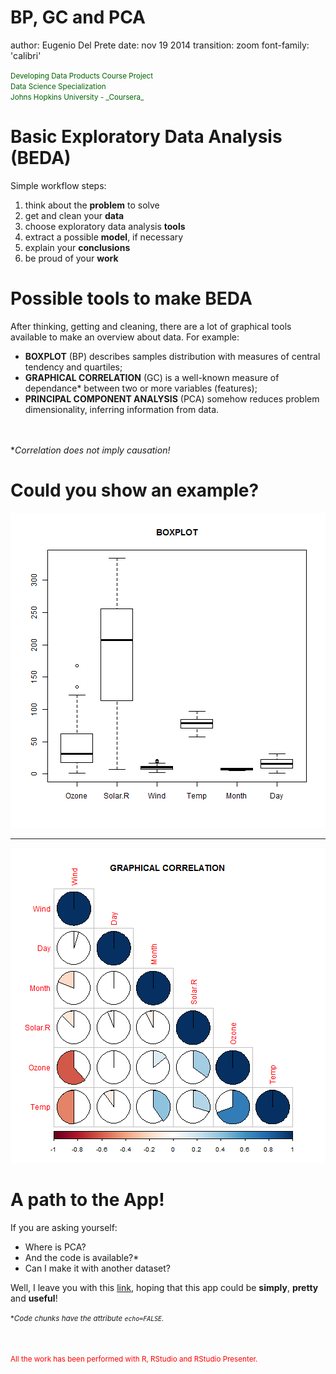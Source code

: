 BP, GC and PCA
===
author: Eugenio Del Prete
date: nov 19 2014
transition: zoom
font-family: 'calibri'

<font color='darkgreen'>
<small>
Developing Data Products Course Project
<br>
Data Science Specialization
<br>
Johns Hopkins University - _Coursera_
</small>
</font>


Basic Exploratory Data Analysis (BEDA)
===

Simple workflow steps:

1. think about the **problem** to solve
2. get and clean your **data**
3. choose exploratory data analysis **tools**
4. extract a possible **model**, if necessary
5. explain your **conclusions**
6. be proud of your **work**


Possible tools to make BEDA
===

After thinking, getting and cleaning, there are a lot of graphical 
tools available to make an overview about data. For example:
- **BOXPLOT** (BP) describes samples distribution with measures of central tendency and quartiles;
- **GRAPHICAL CORRELATION** (GC) is a well-known measure of dependance* between two or more variables (features);
- **PRINCIPAL COMPONENT ANALYSIS** (PCA) somehow reduces problem dimensionality, inferring information from data.

<br></br>
*_Correlation does not imply causation!_


Could you show an example?
===

![plot of chunk bp](presentation-figure/bp-1.png) 
***
![plot of chunk gc](presentation-figure/gc-1.png) 


A path to the App!
===

If you are asking yourself:
- Where is PCA?
- And the code is available?*
- Can I make it with another dataset?

Well, I leave you with this [link][app], hoping that this app could be **simply**, **pretty** and **useful**!

<small>*_Code chunks have the attribute `echo=FALSE`._</small>

<br></br>
<font color='red'>
<small> All the work has been performed with R, RStudio and RStudio Presenter. </small>
</font>

[app]:https://geggio80.shinyapps.io/Exercise/
